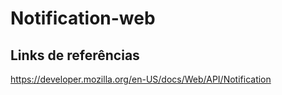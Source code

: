 # Notification-web

## Links de referências
https://developer.mozilla.org/en-US/docs/Web/API/Notification